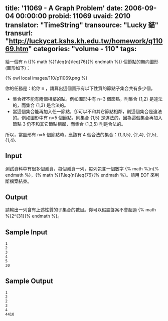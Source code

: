 title: '11069 - A Graph Problem'
date: 2006-09-04 00:00:00
probid: 11069
uvaid: 2010
translator: "TimeString"
transource: "Lucky 貓"
transurl: "http://luckycat.kshs.kh.edu.tw/homework/q11069.htm"
categories: "volume - 110"
tags:
---

給一個有 n ({% math %}1\leq{n}\leq{76}{% endmath %}) 個節點的無向圖形 (圖形如下)：

{% owl local images/110/p11069.png %}

你的任務是：給你 n ，請算出這個圖形有以下性質的節點子集合共有多少個。

- 集合裡不能有兩個相鄰的點。例如圖形中有 n=3 個節點，則集合 {1,2} 是違法的，而集合 {1,3} 是合法的。
- 當這個集合能再加入任一節點，卻可以不和其它節點相鄰，則這個集合是違法的。例如圖形中有 n=5 個節點，則集合 {1,5} 是違法的，因為這個集合再加入節點 3 仍不和其它節點相鄰，而集合 {1,3,5} 則是合法的。

所以，當圖形有 n=5 個節點時，應該有 4 個合法的集合：{1,3,5}, {2,4}, {2,5}, {1,4}.

## Input ##

測試資料中有很多個測資，每個測資一列，每列包含一個數字 {% math %}n{% endmath %}，{% math %}1\leq{n}\leq{76}{% endmath %}。請用 EOF 來判斷檔案結束。

## Output ##

請輸出一列含有上述性質的子集合的數目。你可以假設答案不會超過 {% math %}2^{31}{% endmath %}。

## Sample Input ##

	1
	2
	3
	4
	5
	30

## Sample Output ##

	1
	2
	2
	3
	4
	4410